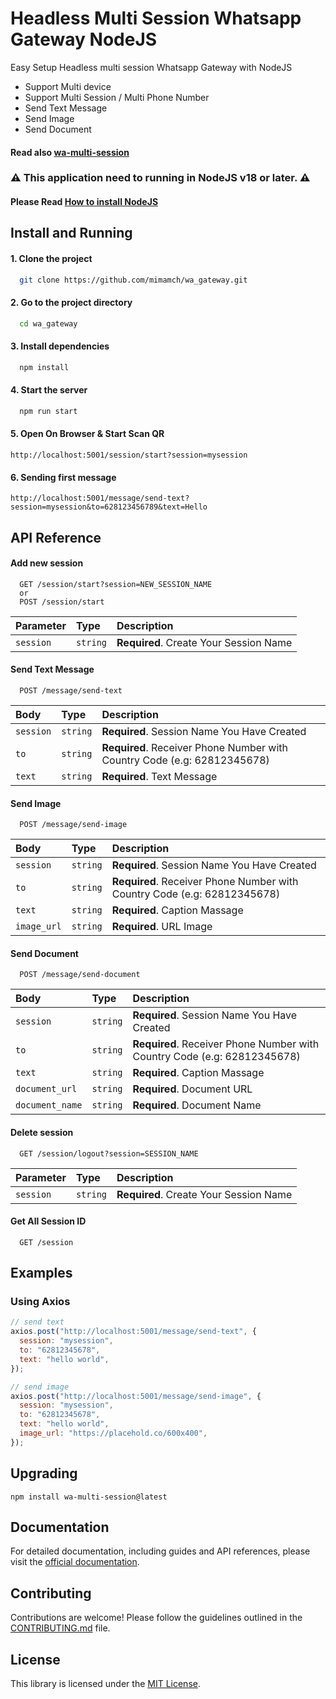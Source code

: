 # Headless Multi Session Whatsapp Gateway NodeJS

Easy Setup Headless multi session Whatsapp Gateway with NodeJS

- Support Multi device
- Support Multi Session / Multi Phone Number
- Send Text Message
- Send Image
- Send Document

#### Read also [wa-multi-session](https://github.com/mimamch/wa-multi-session)

### ⚠️ This application need to running in NodeJS v18 or later. ⚠️

#### Please Read [How to install NodeJS](https://nodejs.org/en/download/package-manager)

## Install and Running

#### 1. Clone the project

```bash
  git clone https://github.com/mimamch/wa_gateway.git
```

#### 2. Go to the project directory

```bash
  cd wa_gateway
```

#### 3. Install dependencies

```bash
  npm install
```

#### 4. Start the server

```bash
  npm run start
```

#### 5. Open On Browser & Start Scan QR

```
http://localhost:5001/session/start?session=mysession
```

#### 6. Sending first message

```
http://localhost:5001/message/send-text?session=mysession&to=628123456789&text=Hello
```

## API Reference

#### Add new session

```
  GET /session/start?session=NEW_SESSION_NAME
  or
  POST /session/start
```

| Parameter | Type     | Description                            |
| :-------- | :------- | :------------------------------------- |
| `session` | `string` | **Required**. Create Your Session Name |

#### Send Text Message

```
  POST /message/send-text
```

| Body      | Type     | Description                                                              |
| :-------- | :------- | :----------------------------------------------------------------------- |
| `session` | `string` | **Required**. Session Name You Have Created                              |
| `to`      | `string` | **Required**. Receiver Phone Number with Country Code (e.g: 62812345678) |
| `text`    | `string` | **Required**. Text Message                                               |

#### Send Image

```
  POST /message/send-image
```

| Body        | Type     | Description                                                              |
| :---------- | :------- | :----------------------------------------------------------------------- |
| `session`   | `string` | **Required**. Session Name You Have Created                              |
| `to`        | `string` | **Required**. Receiver Phone Number with Country Code (e.g: 62812345678) |
| `text`      | `string` | **Required**. Caption Massage                                            |
| `image_url` | `string` | **Required**. URL Image                                                  |

#### Send Document

```
  POST /message/send-document
```

| Body            | Type     | Description                                                              |
| :-------------- | :------- | :----------------------------------------------------------------------- |
| `session`       | `string` | **Required**. Session Name You Have Created                              |
| `to`            | `string` | **Required**. Receiver Phone Number with Country Code (e.g: 62812345678) |
| `text`          | `string` | **Required**. Caption Massage                                            |
| `document_url`  | `string` | **Required**. Document URL                                               |
| `document_name` | `string` | **Required**. Document Name                                              |

#### Delete session

```
  GET /session/logout?session=SESSION_NAME
```

| Parameter | Type     | Description                            |
| :-------- | :------- | :------------------------------------- |
| `session` | `string` | **Required**. Create Your Session Name |

#### Get All Session ID

```
  GET /session
```

## Examples

### Using Axios

```js
// send text
axios.post("http://localhost:5001/message/send-text", {
  session: "mysession",
  to: "62812345678",
  text: "hello world",
});

// send image
axios.post("http://localhost:5001/message/send-image", {
  session: "mysession",
  to: "62812345678",
  text: "hello world",
  image_url: "https://placehold.co/600x400",
});
```

## Upgrading

```
npm install wa-multi-session@latest
```

## Documentation

For detailed documentation, including guides and API references, please visit the [official documentation](https://github.com/mimamch/wa-gateway).

## Contributing

Contributions are welcome! Please follow the guidelines outlined in the [CONTRIBUTING.md](https://github.com/mimamch/wa-gateway/blob/main/CONTRIBUTING.md) file.

## License

This library is licensed under the [MIT License](https://github.com/mimamch/wa-gateway/blob/main/LICENSE).
